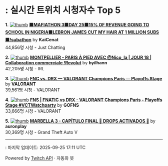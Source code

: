 # : 실시간 트위치 시청자수 Top 5

**1.** [![thumb](https://static-cdn.jtvnw.net/previews-ttv/live_user_kaicenat-320x180.jpg)](https://twitch.tv/KaiCenat)
**[🟩MAFIATHON 3🟩DAY 25🟩15% OF REVENUE GOING TO SCHOOL IN NIGERIA🟩LEBRON JAMES CUT MY HAIR AT 1 MILLION SUBS🟩!subathon](https://twitch.tv/KaiCenat)** by **KaiCenat**<br>44,856명 시청  - Just Chatting

**2.** [![thumb](https://static-cdn.jtvnw.net/previews-ttv/live_user_byilhann-320x180.jpg)](https://twitch.tv/byilhann)
**[MONTPELLIER - PARIS À PIED AVEC @Nico_la | JOUR 18 | Collaboration commerciale !Revolut](https://twitch.tv/byilhann)** by **byilhann**<br>42,205명 시청  - IRL

**3.** [![thumb](https://static-cdn.jtvnw.net/previews-ttv/live_user_valorant-320x180.jpg)](https://twitch.tv/VALORANT)
**[FNC vs. DRX — VALORANT Champions Paris — Playoffs Stage](https://twitch.tv/VALORANT)** by **VALORANT**<br>39,561명 시청  - VALORANT

**4.** [![thumb](https://static-cdn.jtvnw.net/previews-ttv/live_user_gofns-320x180.jpg)](https://twitch.tv/GOFNS)
**[FNS | FNATIC vs DRX - VALORANT Champions Paris - Playoffs Stage #VCTWatchparty](https://twitch.tv/GOFNS)** by **GOFNS**<br>33,666명 시청  - VALORANT

**5.** [![thumb](https://static-cdn.jtvnw.net/previews-ttv/live_user_auronplay-320x180.jpg)](https://twitch.tv/auronplay)
**[MARBELLA 3 - CAPÍTULO FINAL 📛 DROPS ACTIVADOS 📛](https://twitch.tv/auronplay)** by **auronplay**<br>30,369명 시청  - Grand Theft Auto V


---
: 마지막 업데이트: 2025-09-25 17:11 UTC

Powered by [Twitch API](https://dev.twitch.tv/docs/api/reference) · 자동화 봇